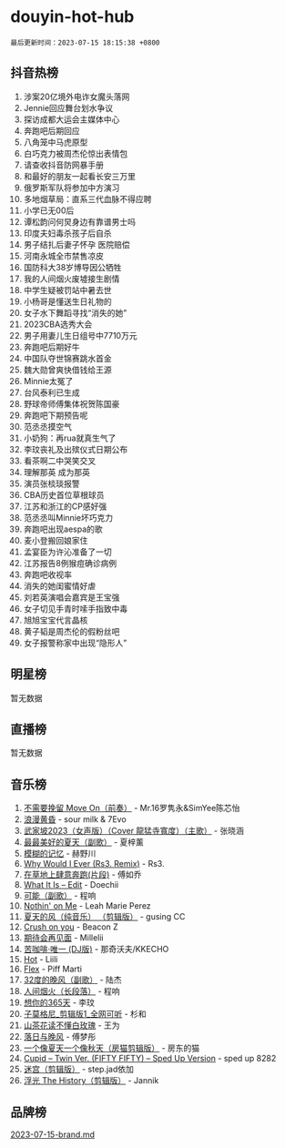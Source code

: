 # douyin-hot-hub

`最后更新时间：2023-07-15 18:15:38 +0800`

## 抖音热榜

1. 涉案20亿境外电诈女魔头落网
1. Jennie回应舞台划水争议
1. 探访成都大运会主媒体中心
1. 奔跑吧后期回应
1. 八角笼中马虎原型
1. 白巧克力被周杰伦惊出表情包
1. 请查收抖音防网暴手册
1. 和最好的朋友一起看长安三万里
1. 俄罗斯军队将参加中方演习
1. 多地烟草局：直系三代血脉不得应聘
1. 小学已无00后
1. 谭松韵问何炅身边有靠谱男士吗
1. 印度夫妇毒杀孩子后自杀
1. 男子结扎后妻子怀孕 医院赔偿
1. 河南永城全市禁售凉皮
1. 国防科大38岁博导因公牺牲
1. 我的人间烟火废墟接生剧情
1. 中学生疑被罚站中暑去世
1. 小杨哥是懂送生日礼物的
1. 女子水下舞蹈寻找“消失的她”
1. 2023CBA选秀大会
1. 男子用妻儿生日组号中7710万元
1. 奔跑吧后期好牛
1. 中国队夺世锦赛跳水首金
1. 魏大勋曾爽快借钱给王源
1. Minnie太冤了
1. 台风泰利已生成
1. 野球帝师傅集体祝贺陈国豪
1. 奔跑吧下期预告呢
1. 范丞丞摸空气
1. 小奶狗：再rua就真生气了
1. 李玟丧礼及出殡仪式日期公布
1. 看茶啊二中哭笑交叉
1. 理解那英 成为那英
1. 演员张棪琰报警
1. CBA历史首位草根球员
1. 江苏和浙江的CP感好强
1. 范丞丞叫Minnie坏巧克力
1. 奔跑吧出现aespa的歌
1. 麦小登搬回娘家住
1. 孟宴臣为许沁准备了一切
1. 江苏报告8例猴痘确诊病例
1. 奔跑吧收视率
1. 消失的她闺蜜情好虐
1. 刘若英演唱会嘉宾是王宝强
1. 女子切见手青时嗦手指致中毒
1. 旭旭宝宝代言晶核
1. 黄子韬是周杰伦的假粉丝吧
1. 女子报警称家中出现“隐形人”

## 明星榜

暂无数据

## 直播榜

暂无数据

## 音乐榜

1. [不需要挽留 Move On（前奏）](https://sf6-cdn-tos.douyinstatic.com/obj/tos-cn-ve-2774/ooCBhgCCkF4nExzQL9WZSUbitfA8IsDkgQIYhe) - Mr.16罗隽永&SimYee陈芯怡
1. [浪漫黄昏](https://sf3-cdn-tos.douyinstatic.com/obj/tos-cn-ve-2774/a2e4e0b8cf8b4cc0a6bfed7cd21bd5a0) - sour milk & 7Evo
1. [武家坡2023（女声版）（Cover 龍猛寺寬度）（主歌）](https://sf3-cdn-tos.douyinstatic.com/obj/tos-cn-ve-2774/oEIACj0tGBoytgZUwEUCP8DAIgnZfwGIfb9xjD) - 张晓涵
1. [最最美好的夏天（副歌）](https://sf3-cdn-tos.douyinstatic.com/obj/tos-cn-ve-2774/o4FMghDLZkPIkCutdrsXlbTHcaZztBfeCp9AFS) - 夏梓薰
1. [模糊的记忆](https://sf6-cdn-tos.douyinstatic.com/obj/tos-cn-ve-2774/ocrRNOQnkB1MNO9eD1sd3CIytBehbIbglZUFAT) - 赫野川
1. [Why Would I Ever (Rs3. Remix)](https://sf3-cdn-tos.douyinstatic.com/obj/tos-cn-ve-2774/oQNX0xZhO8IXeCRjCJQUZzkfQNLi2ItDAzEBgz) - Rs3.
1. [在草地上肆意奔跑(片段)](https://sf3-cdn-tos.douyinstatic.com/obj/tos-cn-ve-2774/8831d494742f45dabdfa8adb8b817259) - 傅如乔
1. [What It Is – Edit](https://sf6-cdn-tos.douyinstatic.com/obj/tos-cn-ve-2774/o0mszhwrI3yCyGWBMAaQUof2lTzIXANSLrBh4L) - Doechii
1. [可能（副歌）](https://sf3-cdn-tos.douyinstatic.com/obj/tos-cn-ve-2774/cde1731888894259b333569393c2fb51) - 程响
1. [Nothin' on Me](https://sf6-cdn-tos.douyinstatic.com/obj/tos-cn-ve-2774/4db3d954346848aaa9ec9709bb1eace1) - Leah Marie Perez
1. [夏天的风（纯音乐） （剪辑版）](https://sf6-cdn-tos.douyinstatic.com/obj/tos-cn-ve-2774/oUzLjBZZFQAoNRmGokEeD5zfQCObp6UeFAnTa6) - gusing CC
1. [Crush on you](https://sf6-cdn-tos.douyinstatic.com/obj/tos-cn-ve-2774/b23c3d5786714e90898fb2a43fb44ff7) - Beacon Z
1. [期待会再见面](https://sf3-cdn-tos.douyinstatic.com/obj/tos-cn-ve-2774/oILtyb5PbgnZnnFogRIDCNBDmAzeQk8BjThRfX) - Millelii
1. [苦咖啡·唯一 (DJ版)](https://sf3-cdn-tos.douyinstatic.com/obj/tos-cn-ve-2774/oohZWXUzNXlh9bzpBgNUfJCQHGILwWgDBaejQt) - 那奇沃夫/KKECHO
1. [Hot](https://sf6-cdn-tos.douyinstatic.com/obj/tos-cn-ve-2774/a63be641febf4335a8996c8a877dee1c) - Liili
1. [Flex](https://sf3-cdn-tos.douyinstatic.com/obj/tos-cn-ve-2774/fdd81ae057724bbe9f599a36af513da8) - Piff Marti
1. [32度的晚风（副歌）](https://sf6-cdn-tos.douyinstatic.com/obj/tos-cn-ve-2774/o8mEd4CARee2Lv5ReRW2KyIyZ9Q1YojfPZyXHA) - 陆杰
1. [人间烟火（长段落）](https://sf6-cdn-tos.douyinstatic.com/obj/tos-cn-ve-2774/eeb7f9f284d74db097f8341ace44bfa2) - 程响
1. [想你的365天](https://sf6-cdn-tos.douyinstatic.com/obj/tos-cn-ve-2774/f9f7574abe01480a95d11e74817984b4) - 李玟
1. [子莫格尼_剪辑版1_全网可听](https://sf6-cdn-tos.douyinstatic.com/obj/tos-cn-ve-2774/okgjBiZZDqmeFfACngDQ48okZJ9knBMDtbwo8Q) - 杉和
1. [山茶花读不懂白玫瑰](https://sf3-cdn-tos.douyinstatic.com/obj/tos-cn-ve-2774/osfn8B7DktrRHEPJgPCfDbw7QDQEkwC16BxZg9) - 王为
1. [落日与晚风](https://sf6-cdn-tos.douyinstatic.com/obj/tos-cn-ve-2774/oIGWNBzwrUqAmfsCxckzkGhWQIaAAUgU19HChy) - 傅梦彤
1. [一个像夏天一个像秋天（房猫剪辑版）](https://sf6-cdn-tos.douyinstatic.com/obj/tos-cn-ve-2774/a5a649d88ef0437b918efc8be7005a59) - 房东的猫
1. [Cupid – Twin Ver. (FIFTY FIFTY) – Sped Up Version](https://sf6-cdn-tos.douyinstatic.com/obj/tos-cn-ve-2774/oMonQQ6t8nCfUnw44y8XBZkJytCgEBtWYebB2D) - sped up 8282
1. [迷宫（剪辑版）](https://sf6-cdn-tos.douyinstatic.com/obj/tos-cn-ve-2774/oUkKabRnnDiI8GjaQrDHYQh0VCgQB0AA4ezefF) - step.jad依加
1. [浮光 The History（剪辑版）](https://sf3-cdn-tos.douyinstatic.com/obj/tos-cn-ve-2774/oIkABGgUD0nCgDneOBBKSj79UBoAZtQjIi3fbl) - Jannik

## 品牌榜

[2023-07-15-brand.md](2023-07-15-brand.md)
